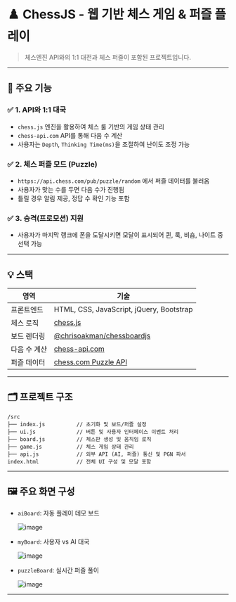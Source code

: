 
# ♟️ ChessJS - 웹 기반 체스 게임 & 퍼즐 플레이

> 체스엔진 API와의 1:1 대전과 체스 퍼즐이 포함된 프로젝트입니다.  

---

## 🧩 주요 기능

### ✅ 1. API와 1:1 대국

- `chess.js` 엔진을 활용하여 체스 룰 기반의 게임 상태 관리
- `chess-api.com` API를 통해 다음 수 계산
- 사용자는 `Depth`, `Thinking Time(ms)`을 조절하여 난이도 조정 가능

### ✅ 2. 체스 퍼즐 모드 (Puzzle)

- `https://api.chess.com/pub/puzzle/random` 에서 퍼즐 데이터를 불러옴
- 사용자가 맞는 수를 두면 다음 수가 진행됨
- 틀릴 경우 알림 제공, 정답 수 확인 기능 포함

### ✅ 3. 승격(프로모션) 지원

- 사용자가 마지막 랭크에 폰을 도달시키면 모달이 표시되어 퀸, 룩, 비숍, 나이트 중 선택 가능

---

## 💡 스택

| 영역         | 기술 |
|--------------|------|
| 프론트엔드   | HTML, CSS, JavaScript, jQuery, Bootstrap |
| 체스 로직    | [chess.js](https://github.com/jhlywa/chess.js) |
| 보드 렌더링  | [@chrisoakman/chessboardjs](https://www.npmjs.com/package/@chrisoakman/chessboardjs) |
| 다음 수 계산      | [chess-api.com](https://chess-api.com/) |
| 퍼즐 데이터  | [chess.com Puzzle API](https://api.chess.com/pub/puzzle/random) |

---

## 🗂 프로젝트 구조

```
/src
├── index.js          // 초기화 및 보드/퍼즐 설정
├── ui.js             // 버튼 및 사용자 인터페이스 이벤트 처리
├── board.js          // 체스판 생성 및 움직임 로직
├── game.js           // 체스 게임 상태 관리
├── api.js            // 외부 API (AI, 퍼즐) 통신 및 PGN 파서
index.html            // 전체 UI 구성 및 모달 포함
```

---

## 🖼️ 주요 화면 구성

- `aiBoard`: 자동 플레이 데모 보드
  
  ![image](https://github.com/user-attachments/assets/90c5052a-606a-4936-8e6f-a9bddd45fd85)

- `myBoard`: 사용자 vs AI 대국

  ![image](https://github.com/user-attachments/assets/9cfa8c02-54b5-4987-93d2-f8354c2bb367)

- `puzzleBoard`: 실시간 퍼즐 풀이

  ![image](https://github.com/user-attachments/assets/33934cbb-8eec-4d80-b701-50ff92839d6f)

---
